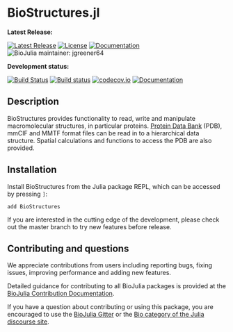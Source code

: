 # BioStructures.jl

**Latest Release:**

[![Latest Release](https://img.shields.io/github/release/BioJulia/BioStructures.jl.svg)](https://github.com/BioJulia/BioStructures.jl/releases/latest)
[![License](https://img.shields.io/badge/license-MIT-green.svg)](https://github.com/BioJulia/BioStructures.jl/blob/master/LICENSE.md)
[![Documentation](https://img.shields.io/badge/docs-stable-blue.svg)](https://biojulia.github.io/BioStructures.jl/stable)
![BioJulia maintainer: jgreener64](https://img.shields.io/badge/BioJulia%20Maintainer-jgreener64-orange.svg)

**Development status:**

[![Build Status](https://travis-ci.org/BioJulia/BioStructures.jl.svg?branch=master)](https://travis-ci.org/BioJulia/BioStructures.jl)
[![Build status](https://ci.appveyor.com/api/projects/status/ltynlacyj689ei1u/branch/master?svg=true)](https://ci.appveyor.com/project/jgreener64/biostructures-jl/branch/master)
[![codecov.io](http://codecov.io/github/BioJulia/BioStructures.jl/coverage.svg?branch=master)](http://codecov.io/github/BioJulia/BioStructures.jl?branch=master)
[![Documentation](https://img.shields.io/badge/docs-latest-blue.svg)](https://biojulia.github.io/BioStructures.jl/latest)

## Description

BioStructures provides functionality to read, write and manipulate
macromolecular structures, in particular proteins.
[Protein Data Bank](https://www.rcsb.org/pdb/home/home.do) (PDB), mmCIF and MMTF
format files can be read in to a hierarchical data structure. Spatial
calculations and functions to access the PDB are also provided.

## Installation

Install BioStructures from the Julia package REPL, which can be accessed by
pressing `]`:

```
add BioStructures
```

If you are interested in the cutting edge of the development, please check out
the master branch to try new features before release.

## Contributing and questions

We appreciate contributions from users including reporting bugs, fixing issues,
improving performance and adding new features.

Detailed guidance for contributing to all BioJulia packages is provided at the
[BioJulia Contribution Documentation](https://github.com/BioJulia/BioStructures.jl/blob/master/CONTRIBUTING.md).

If you have a question about contributing or using this package, you are
encouraged to use the
[BioJulia Gitter](https://gitter.im/BioJulia/General) or the
[Bio category of the Julia discourse site](https://discourse.julialang.org/c/domain/bio).
